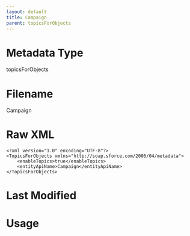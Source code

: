 ```yaml
---
layout: default
title: Campaign
parent: topicsForObjects
---
```

# Metadata Type
topicsForObjects


# Filename 
Campaign


# Raw XML
```
<?xml version="1.0" encoding="UTF-8"?>
<TopicsForObjects xmlns="http://soap.sforce.com/2006/04/metadata">
    <enableTopics>true</enableTopics>
    <entityApiName>Campaign</entityApiName>
</TopicsForObjects>
```


# Last Modified


# Usage

